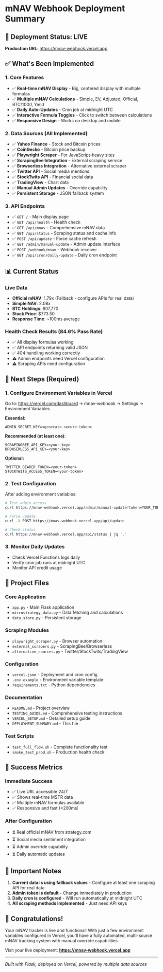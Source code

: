 # mNAV Webhook Deployment Summary

## 🚀 Deployment Status: LIVE

**Production URL**: https://mnav-webhook.vercel.app

## ✅ What's Been Implemented

### 1. Core Features
- ✅ **Real-time mNAV Display** - Big, centered display with multiple formulas
- ✅ **Multiple mNAV Calculations** - Simple, EV, Adjusted, Official, BTC/1000, Yield
- ✅ **Daily Auto-Updates** - Cron job at midnight UTC
- ✅ **Interactive Formula Toggles** - Click to switch between calculations
- ✅ **Responsive Design** - Works on desktop and mobile

### 2. Data Sources (All Implemented)
- ✅ **Yahoo Finance** - Stock and Bitcoin prices
- ✅ **CoinGecko** - Bitcoin price backup
- ✅ **Playwright Scraper** - For JavaScript-heavy sites
- ✅ **ScrapingBee Integration** - External scraping service
- ✅ **Browserless Integration** - Alternative external scraper
- ✅ **Twitter API** - Social media mentions
- ✅ **StockTwits API** - Financial social data
- ✅ **TradingView** - Chart data
- ✅ **Manual Admin Updates** - Override capability
- ✅ **Persistent Storage** - JSON fallback system

### 3. API Endpoints
- ✅ `GET /` - Main display page
- ✅ `GET /api/health` - Health check
- ✅ `GET /api/mnav` - Comprehensive mNAV data
- ✅ `GET /api/status` - Scraping status and cache info
- ✅ `POST /api/update` - Force cache refresh
- ✅ `GET /admin/manual-update` - Admin update interface
- ✅ `POST /webhook/mnav` - Webhook receiver
- ✅ `GET /api/cron/daily-update` - Daily cron endpoint

## 📊 Current Status

### Live Data
- **Official mNAV**: 1.79x (Fallback - configure APIs for real data)
- **Simple NAV**: 2.08x
- **BTC Holdings**: 607,770
- **Stock Price**: $773.50
- **Response Time**: ~100ms average

### Health Check Results (84.6% Pass Rate)
- ✅ All display formulas working
- ✅ API endpoints returning valid JSON
- ✅ 404 handling working correctly
- ⚠️ Admin endpoints need Vercel configuration
- ⚠️ Scraping APIs need configuration

## 🔧 Next Steps (Required)

### 1. Configure Environment Variables in Vercel
Go to: https://vercel.com/dashboard → mnav-webhook → Settings → Environment Variables

**Essential:**
```
ADMIN_SECRET_KEY=<generate-secure-token>
```

**Recommended (at least one):**
```
SCRAPINGBEE_API_KEY=<your-key>
BROWSERLESS_API_KEY=<your-key>
```

**Optional:**
```
TWITTER_BEARER_TOKEN=<your-token>
STOCKTWITS_ACCESS_TOKEN=<your-token>
```

### 2. Test Configuration
After adding environment variables:
```bash
# Test admin access
curl https://mnav-webhook.vercel.app/admin/manual-update?token=YOUR_TOKEN

# Force update
curl -X POST https://mnav-webhook.vercel.app/api/update

# Check status
curl https://mnav-webhook.vercel.app/api/status | jq '.'
```

### 3. Monitor Daily Updates
- Check Vercel Functions logs daily
- Verify cron job runs at midnight UTC
- Monitor API credit usage

## 📁 Project Files

### Core Application
- `app.py` - Main Flask application
- `microstrategy_data.py` - Data fetching and calculations
- `data_store.py` - Persistent storage

### Scraping Modules
- `playwright_scraper.py` - Browser automation
- `external_scrapers.py` - ScrapingBee/Browserless
- `alternative_sources.py` - Twitter/StockTwits/TradingView

### Configuration
- `vercel.json` - Deployment and cron config
- `.env.example` - Environment variable template
- `requirements.txt` - Python dependencies

### Documentation
- `README.md` - Project overview
- `TESTING_GUIDE.md` - Comprehensive testing instructions
- `VERCEL_SETUP.md` - Detailed setup guide
- `DEPLOYMENT_SUMMARY.md` - This file

### Test Scripts
- `test_full_flow.sh` - Complete functionality test
- `smoke_test_prod.sh` - Production health check

## 🎯 Success Metrics

### Immediate Success
- ✅ Live URL accessible 24/7
- ✅ Shows real-time MSTR data
- ✅ Multiple mNAV formulas available
- ✅ Responsive and fast (<200ms)

### After Configuration
- ⏳ Real official mNAV from strategy.com
- ⏳ Social media sentiment integration
- ⏳ Admin override capability
- ⏳ Daily automatic updates

## 🚨 Important Notes

1. **Current data is using fallback values** - Configure at least one scraping API for real data
2. **Admin token is default** - Change immediately in production
3. **Daily cron is configured** - Will run automatically at midnight UTC
4. **All scraping methods implemented** - Just need API keys

## 🎉 Congratulations!

Your mNAV tracker is live and functional! With just a few environment variables configured in Vercel, you'll have a fully automated, multi-source mNAV tracking system with manual override capabilities.

Visit your live deployment: **https://mnav-webhook.vercel.app**

---

*Built with Flask, deployed on Vercel, powered by multiple data sources*